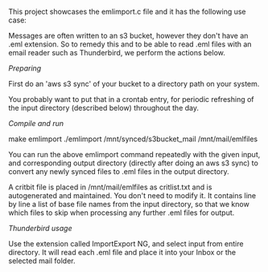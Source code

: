 This project showcases the emlimport.c file and it has the following use case:

Messages are often written to an s3 bucket, however they don't have an .eml extension. So to remedy this and to be able to read .eml files with an email reader such as Thunderbird, we perform the actions below.

*Preparing*

First do an 'aws s3 sync' of your bucket to a directory path on your system.

You probably want to put that in a crontab entry, for periodic refreshing of the input directory (described below) throughout the day.

*Compile and run*

make emlimport
./emlimport /mnt/synced/s3bucket_mail /mnt/mail/emlfiles

You can run the above emlimport command repeatedly with the given input, and
corresponding output directory (directly after doing an aws s3 sync) to convert any newly synced files to .eml files in the output directory.

A critbit file is placed in /mnt/mail/emlfiles as critlist.txt and is autogenerated and maintained. You don't need to modify it. It contains line by line a list of base file names from the input directory, so that we know which files to skip when processing any further .eml files for output.

*Thunderbird usage*

Use the extension called ImportExport NG, and select input from entire directory. It will read each .eml file and place it into your Inbox or the selected mail folder.


